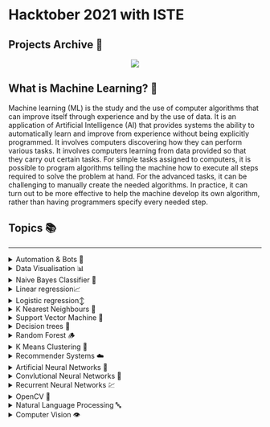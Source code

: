 <h1>
  Hacktober 2021 with ISTE
</h1>

<h2>
  Projects Archive  📨 
</h2>

<p align="center">
<img src="https://github.com/Tirth22/Temp/blob/main/5e0c09805d04718512864363ab3f0d78.gif">
</p>


## What is Machine Learning?  🧠

Machine learning (ML) is the study and the use of computer algorithms that can improve itself through experience and by the use of data. It is an application of Artificial Intelligence (AI) that provides systems the ability to automatically learn and improve from experience without being explicitly programmed. It involves computers discovering how they can perform various tasks. It involves computers learning from data provided so that they carry out certain tasks. For simple tasks assigned to computers, it is possible to program algorithms telling the machine how to execute all steps required to solve the problem at hand. For the advanced tasks, it can be challenging to manually create the needed algorithms. In practice, it can turn out to be more effective to help the machine develop its own algorithm, rather than having programmers specify every needed step.

## Topics 📚

---
<details>
<summary>Automation & Bots 🤖</summary>
<br>



Relevant Examples:

* Sending email using python
* Linkedin Bots

 </details>

<details>
  
<summary>Data Visualisation 📊</summary>
<br>

Relevant Examples:

* Covid data visualisation
</details>

<details>
<summary>Naive Bayes Classifier 👦</summary>
<br>


Relevant Examples:

* Given the weather conditions, each tuple classifies the conditions as fit(“Yes”) or unfit(“No”) for plaing golf.
 </details>

<details>
<summary>Linear regression📈</summary>
<br>

Relevant Examples:

* Air Quality Prediction
</details>

<details>
<summary>Logistic regression↕️</summary>
<br>



Relevant Examples:

* Diabeties Classification using Logistic regression
</details>
  
<details>
  
<summary>K Nearest Neighbours 🤝</summary>
<br>

Relevant Examples:
 
* Face recognition using haarcascades and KNN
  
</details>

<details>
  
<summary>Support Vector Machine 🧮 </summary>
<br>
  

Relevant Examples:

* SVM for identifying the classification of genes given genes dataset

 </details>

<details>
  
<summary>Decision trees 🌲</summary>
<br>
  

Relevant Examples:

* Predict the surviours left and evaluation metrics using the Titanic dataset.

</details>

<details>
  
<summary>Random Forest 🪵 </summary>
<br>


Relevant Examples:

* Predict the surviours left and evaluation metrics using the Titanic dataset.

  </details>

<details>
  
<summary>K Means Clustering 👥</summary>
<br>


Relevant Examples:

* Dominant color detection

  </details>
  <details>
  
<summary>Recommender Systems ☁️</summary>
<br>

Relevant Examples:

* Recommend movies based on collaborative filtering 

</details>
  <details>
  
<summary>Artificial Neural Networks 🧠</summary>
<br>

Relevant Examples:

* Predict the label of the input image of MNIST Digits and show the evaluation metrics of the model used.

</details>

<details>
  
<summary>Convlutional Neural Networks 🙈</summary>
<br>
  
Relevant Examples:

* Predict the label of the input image of Fashion MNIST  and show the evaluation metrics of the model used
* Cat vs Dog Classifier
* Hand Gesture Recognition

</details>

<details>
  
<summary>Recurrent Neural Networks 💹</summary>
<br>


Relevant Examples:

* Time Series Predictions using RNN.

  </details>
<details>
  
<summary>OpenCV 📸</summary>
<br>

Relevant Examples:

* Mask Detection using Haarcascades and opencv.
</details>
<details>
  
<summary>Natural Language Processing 🔤 </summary>
<br>


Relevant Examples:

* Text rank algortihm to find the most important keywords in a paragraph
</details>
<details>
  
<summary>Computer Vision 👁 </summary>
<br>

Relevant Examples:

* Optical Character Recognition
</details>

